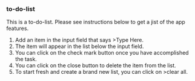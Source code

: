 ### to-do-list
This is a to-do-list. Please see instructions below to get a jist of the app features. 
1. Add an item in the input field that says >Type Here.
2. The item will appear in the list below the input field. 
3. You can click on the check mark button once you have accomplished the task. 
4. You can click on the close button to delete the item from the list. 
5. To start fresh and create a brand new list, you can click on >clear all. 